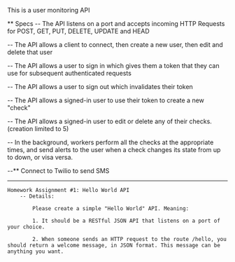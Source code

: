 This is a user monitoring API

** Specs
-- The API listens on a port and accepts incoming HTTP Requests for POST, GET, PUT, DELETE, UPDATE and HEAD

-- The API allows a client to connect, then create a new user, then edit and delete that user

-- The API allows a user to sign in which gives them a token that they can use for subsequent authenticated requests

-- The API allows a user to sign out which invalidates their token

-- The API allows a signed-in user to use their token to create a new "check"

-- The API allows a signed-in user to edit or delete any of their checks. (creation limited to 5)

-- In the background, workers perform all the checks at the appropriate times, and send alerts to the user when a check changes its state from up to down, or visa versa.

--** Connect to Twilio to send SMS 

*** 
    Homework Assignment #1: Hello World API
        -- Details:
        
            Please create a simple "Hello World" API. Meaning:

            1. It should be a RESTful JSON API that listens on a port of your choice.

            2. When someone sends an HTTP request to the route /hello, you should return a welcome message, in JSON format. This message can be anything you want. 
